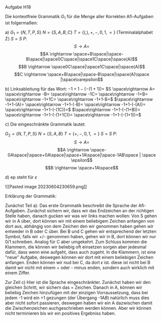Aufgabe H18

Die kontextfreie Grammatik $G_1$ für die Menge aller Korrekten Afi-Aufgaben ist folgermaßen:

a)
$G_1 = \{N,T,P,S\}$
$N = \{S,A,B,C\}$
$T = \{(,),+,-,0,1,=\}$ (Terminalalphabet $\Sigma$)
$S = S$
$P:$
$$S \rightarrow A=$$
$$A \rightarrow \space+B\space|\space-B\space|\space0C\space|\space1C\space|\space(A)$$
$$B \rightarrow \space0C\space|\space1C\space|\space(A)$$
$$C \rightarrow \space+B\space|\space-B\space|\space(A)\space |\space\varepsilon$$

b) Linksableitung für das Wort: $-1+1-(-(1+1))=$
$S \space\rightarrow A= \space\rightarrow -B= \space\rightarrow -1C= \space\rightarrow -1+B= \space\rightarrow -1+1C= \space\rightarrow -1+1-B=$ 
$\space\rightarrow -1+1-(A)= \space\rightarrow -1+1-(-B)= \space\rightarrow -1+1-(-(A))= \space\rightarrow -1+1-(-(1C))=$
$\space\rightarrow -1+1-(-(1+B))= \space\rightarrow -1+1-(-(1+1C))= \space\rightarrow -1+1-(-(1+1))=$

c)
Die eingeschränkte Grammatik lautet:


$G_2 = \{N,T,P,S\}$
$N = \{S,A,B\}$
$T = \{+,-,0,1,=\}$ 
$S = S$
$P:$
$$S \rightarrow A=$$
$$A \rightarrow \space-0A\space|\space+0A\space|\space+1A\space|\space-1AB\space | \space \epsilon$$
$$B \rightarrow \space+1A\space$$

d)
ep steht für $\varepsilon$

![[Pasted image 20230604230659.png]]

Erklärung der Grammatik:

Zunächst Teil a):
Das erste Grammatik beschreibt die Sprache der Afi-Aufgaben.
Zunächst sichern wir, dass wir das Endzeichen an der richtigen Stelle haben, danach gucken wir was wir links machen wollen:
Von S gehen wir in A über, dort können wir mit einem beliebigem Zeichen anfangen von dort aus, abhängig von dem Zeichen den wir genommen haben gehen wir entweder in B oder C über. Bei B und C gehen wir entsprechend der letzten Symbol, falls wir +/- genommen haben, gehen wir in B, dort können wir nur 0/1 schreiben. Analog für C aber umgekehrt. Zum Schluss kommen die Klammern, die können wir beliebig oft einsetzen sorgen aber jedesmal dafür, dass wenn eine aufgeht, dass auch zugeht. In die Klammern, ist eine "neue" Aufgabe, deswegen können wir dort mit einem beliebigen Zeichen anfangen. Enden können wir nud bei C, da dort $\epsilon$ ist. diese ist nicht bei B damit wir nicht mit einem + oder - minus enden, sondern auch wirklich mit einem Ziffer.

Zur Zeil c)
Hier ist die Sprache eingeschränkter. Zunächst haben wir den gleichen Schritt, wir sichern das = Zeichen.
Danach in A, können wir beliebig Zeichen hinzufügen mit der einzigen Vorraussetzung, dass bei jedem -1 wird ein +1 gezungen (der Übergang -1A*B*) natürlich muss dies aber nicht sofort passieren, deswegen haben wir ein A dazwischen damit die Zwischenzeichen auchgeschrieben werden können. Aber wir können nicht terminieren bis wir ein positives Ergebniss haben.
